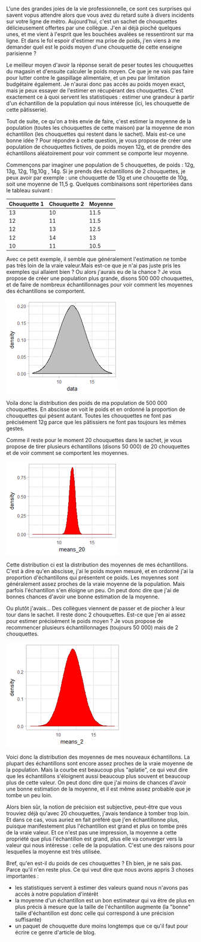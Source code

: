 L'une des grandes joies de la vie professionnelle, ce sont ces surprises qui savent vopus attendre alors que vous avez du retard suite à divers incidents sur votre ligne de métro.
Aujourd'hui, c'est un sachet de chouquettes délicieusement offertes par une collègue.
J'en ai déjà pioché quelques unes, et me vient à l'esprit que les bouchées avalées se ressentiront sur ma ligne. 
Et dans le fol espoir d'estimer ma prise de poids, j'en viens à me demander quel est le poids moyen d'une chouquette de cette enseigne parisienne ?

Le meilleur moyen d'avoir la réponse serait de peser toutes les chouquettes du magasin et d'ensuite calculer le poids moyen. 
Ce que je ne vais pas faire pour lutter contre le gaspillage alimentaire, et un peu par limitation budgétaire également.
Je n'aurai donc pas accès au poids moyen exact, mais je peux essayer de l'estimer en récupérant des chouquettes. 
C'est exactement ce à quoi servent les statistiques : estimer une grandeur à partir d'un échantillon de la population qui nous intéresse (ici, les chouquette de cette pâtisserie).

Tout de suite, ce qu'on a très envie de faire, c'est estimer la moyenne de la population (toutes les chouquettes de cette maison) par la moyenne de mon échantillon (les chouquettes qui restent dans le sachet).
Mais est-ce une bonne idée ? Pour répondre à cette question, je vous propose de créer une population de chouquettes fictives, de poids moyen 12g, et de prendre des échantillons aléatoirement
pour voir comment se comporte leur moyenne.

Commençons par imaginer une population de 5 chouquettes, de poids : 12g, 13g, 12g, 11g,10g , 14g. Si je prends des échantillons de 2 chouquettes,
je peux avoir par exemple : une chouquette de 13g et une chouqette de 10g, soit une moyenne de 11,5 g. Quelques combinaisons sont répertoriées dans le tableau suivant :

| Chouquette 1 | Chouquette 2 | Moyenne |
|--------------|--------------|---------|
| 13 | 10 | 11.5 |
| 12 | 11 | 11.5 |
| 12 | 13 | 12.5 |
| 12 | 14 | 13 |
| 10 | 11 | 10.5 |

Avec ce petit exemple, il semble que généralement l'estimation ne tombe pas très loin de la vraie valeur.Mais est-ce que je n'ai pas juste pris les exemples qui allaient bien ?
Ou alors j'aurais eu de la chance ? Je vous propose de créer une population plus grande, disons 500 000 chouquettes, et de faire de nombreux échantillonnages pour voir
comment les moyennes des échantillons se comportent.

![distribution pop](figures/population_distribution.png?raw=true)

Voila donc la distribution des poids de ma population de 500 000 chouquettes. En abscisse on voit le poids et en ordonné la proportion de chouquettes qui pèsent autant.
Toutes les chouquettes ne font pas précisément 12g parce que les pâtissiers ne font pas toujours les mêmes gestes.


Comme il reste pour le moment 20 chouquettes dans le sachet, je vous propose de tirer plusieurs échantillons (disons 50 000) de 20 chouquettes et de voir comment se comportent les moyennes.

![distribution moyenne 20](figures/means_20.png?raw=true)

Cette distribution ci est la distribution des moyennes de mes échantillons. C'est à dire qu'en abscisse, j'ai le poids moyen mesuré, et en ordonné j'ai la proportion d'échantillons qui présentent ce poids.
Les moyennes sont généralement assez proches de la vraie moyenne de la population. Mais parfois l'échantillon s'en éloigne un peu.
On peut donc dire que j'ai de bonnes chances d'avoir une bonne estimation de la moyenne.

Ou plutôt j'avais... Des collègues viennent de passer et de piocher à leur tour dans le sachet. Il reste donc 2 chouquettes. Est-ce que j'en ai assez pour estimer précisément le poids moyen ?
Je vous propose de recommencer plusieurs échantillonnages (toujours 50 000) mais de 2 chouquettes.

![distribution moyenne 2](figures/means_2.png?raw=true)

Voici donc la distribution des moyennes de mes nouveaux échantillons.
La plupart des échantillons sont encore assez proches de la vraie moyenne de la population. Mais la courbe est beaucoup plus "aplatie", ce qui veut dire que les échantillons
s'éloignent aussi beaucoup plus souvent et beaucoup plus de cette valeur. On peut donc dire que j'ai moins de chances d'avoir une bonne estimation de la moyenne, 
et il est même assez probable que je tombe un peu loin.


Alors bien sûr, la notion de précision est subjective, peut-être que vous trouviez déjà qu'avec 20 chouquettes, j'avais tendance à tomber trop loin. 
Et dans ce cas, vous auriez en fait préféré que j'en échantillonne plus, puisque manifestement plus l'échantillon est grand et plus on tombe prés de la vraie valeur.
Et ce n'est pas une impression, la moyenne a cette propriété que plus l'échantillon est grand, plus elle va converger vers la valeur qui nous intéresse : celle de la population. 
C'est une des raisons pour lesquelles la moyenne est très utilisée.

Bref, qu'en est-il du poids de ces chouquettes ? Eh bien, je ne sais pas. Parce qu'il n'en reste plus.
Ce qui veut dire que nous avons appris 3 choses importantes :
 - les statistiques servent à estimer des valeurs quand nous n'avons pas accès à notre population d'intérêt
 - la moyenne d'un échantillon est un bon estimateur qui va être de plus en plus précis à mesure que la taille de l'échantillon augmente (la "bonne" taille d'échantillon est donc celle qui correspond à une précision suffisante)
 - un paquet de chouquette dure moins longtemps que ce qu'il faut pour écrire ce genre d'article de blog.